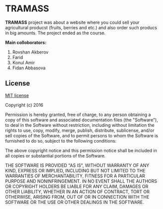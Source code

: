 # TRAMASS

**TRAMASS** project was about a website where you could sell your agricultural producst (fruits, berries and etc.) and also order such producs in big amounts. The project ended as the course.

**Main colloborators:**
1. Rovshan Akberov
2. Farid
3. Konul Amir
4. Fidan Abbasova

## License

[MIT license](http://opensource.org/licenses/MIT)

Copyright (c) 2016

Permission is hereby granted, free of charge, to any person obtaining a copy of this software and associated documentation files (the "Software"), to deal in the Software without restriction, including without limitation the rights to use, copy, modify, merge, publish, distribute, sublicense, and/or sell copies of the Software, and to permit persons to whom the Software is furnished to do so, subject to the following conditions:

The above copyright notice and this permission notice shall be included in all copies or substantial portions of the Software.

THE SOFTWARE IS PROVIDED "AS IS", WITHOUT WARRANTY OF ANY KIND, EXPRESS OR IMPLIED, INCLUDING BUT NOT LIMITED TO THE WARRANTIES OF MERCHANTABILITY, FITNESS FOR A PARTICULAR PURPOSE AND NONINFRINGEMENT. IN NO EVENT SHALL THE AUTHORS OR COPYRIGHT HOLDERS BE LIABLE FOR ANY CLAIM, DAMAGES OR OTHER LIABILITY, WHETHER IN AN ACTION OF CONTRACT, TORT OR OTHERWISE, ARISING FROM, OUT OF OR IN CONNECTION WITH THE SOFTWARE OR THE USE OR OTHER DEALINGS IN THE SOFTWARE.